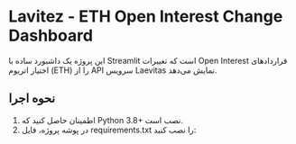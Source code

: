 # Lavitez - ETH Open Interest Change Dashboard

این پروژه یک داشبورد ساده با Streamlit است که تغییرات Open Interest قراردادهای اختیار اتریوم (ETH) را از API سرویس Laevitas نمایش می‌دهد.

## نحوه اجرا

1. اطمینان حاصل کنید که Python 3.8+ نصب است.
2. در پوشه پروژه، فایل requirements.txt را نصب کنید:
